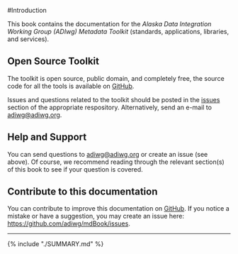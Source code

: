#Introduction

This book contains the documentation for the *Alaska Data Integration Working Group (ADIwg) Metadata Toolkit* (standards, applications, libraries, and services).

## Open Source Toolkit

The toolkit is open source, public domain, and completely free, the source code for all the tools is available on [GitHub](https://github.com/adiwg).

Issues and questions related to the toolkit should be posted in the [issues](https://help.github.com/articles/about-issues/) section of the appropriate respository. Alternatively, send an e-mail to <adiwg@adiwg.org>.

## Help and Support

You can send questions to <adiwg@adiwg.org> or create an issue (see above). Of course, we recommend reading through the relevant section(s) of this book to see if your question is covered.

## Contribute to this documentation

You can contribute to improve this documentation on [GitHub](https://github.com/adiwg/mdBook). If you notice a mistake or have a suggestion, you may create an issue here: <https://github.com/adiwg/mdBook/issues>.

----

{% include "./SUMMARY.md" %}
